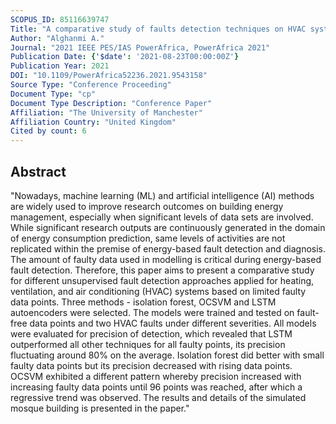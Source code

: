 ```yaml
---
SCOPUS_ID: 85116639747
Title: "A comparative study of faults detection techniques on HVAC systems"
Author: "Alghanmi A."
Journal: "2021 IEEE PES/IAS PowerAfrica, PowerAfrica 2021"
Publication Date: {'$date': '2021-08-23T00:00:00Z'}
Publication Year: 2021
DOI: "10.1109/PowerAfrica52236.2021.9543158"
Source Type: "Conference Proceeding"
Document Type: "cp"
Document Type Description: "Conference Paper"
Affiliation: "The University of Manchester"
Affiliation Country: "United Kingdom"
Cited by count: 6
---
```


## Abstract
"Nowadays, machine learning (ML) and artificial intelligence (AI) methods are widely used to improve research outcomes on building energy management, especially when significant levels of data sets are involved. While significant research outputs are continuously generated in the domain of energy consumption prediction, same levels of activities are not replicated within the premise of energy-based fault detection and diagnosis. The amount of faulty data used in modelling is critical during energy-based fault detection. Therefore, this paper aims to present a comparative study for different unsupervised fault detection approaches applied for heating, ventilation, and air conditioning (HVAC) systems based on limited faulty data points. Three methods - isolation forest, OCSVM and LSTM autoencoders were selected. The models were trained and tested on fault-free data points and two HVAC faults under different severities. All models were evaluated for precision of detection, which revealed that LSTM outperformed all other techniques for all faulty points, its precision fluctuating around 80% on the average. Isolation forest did better with small faulty data points but its precision decreased with rising data points. OCSVM exhibited a different pattern whereby precision increased with increasing faulty data points until 96 points was reached, after which a regressive trend was observed. The results and details of the simulated mosque building is presented in the paper."
